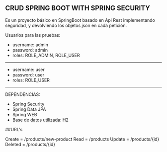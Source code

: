 ## CRUD SPRING BOOT WITH SPRING SECURITY
Es un proyecto básico en SpringBoot basado en Api Rest implementando seguridad, y devolviendo los objetos json en cada petición.

Usuarios para las pruebas:
* username: admin 
* password: admin
* roles: ROLE_ADMIN, ROLE_USER

-----------------------
* username: user
* password: user
* roles: ROLE_USER
------------------------

DEPENDENCIAS:
* Spring Security
* Spring Data JPA
* Spring WEB
* Base de datos utilizada: H2

##URL's

Create = /products/new-product 
Read = /products
Update = /products/{id}
Deleted = /products/{id}

